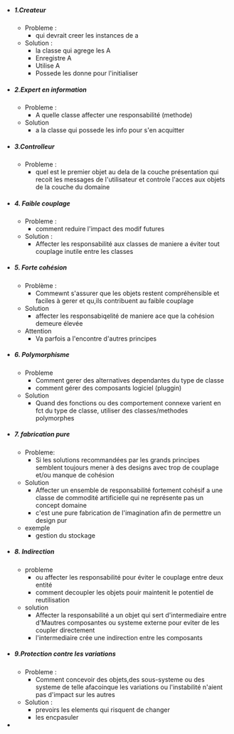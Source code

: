 - ##### 1.Createur 
	- Probleme : 
		- qui devrait creer les instances de a 
	- Solution : 
		- la classe qui agrege les A 
		- Enregistre A 
		- Utilise A 
		- Possede les donne pour l'initialiser
- ##### 2.Expert en information 
	- Probleme : 
		- A quelle classe affecter une responsabilité (methode)
	- Solution 
		- a la classe qui possede les info pour s'en acquitter 
- ##### 3.Controlleur 
	- Probleme : 
		- quel est le premier objet au dela de la couche présentation qui recoit les messages de l'utilisateur et controle l'acces aux objets de la couche du domaine 
- ##### 4. Faible couplage 
	- Probleme : 
		- comment reduire l'impact des modif futures 
	- Solution : 
		- Affecter les responsabilité aux classes de maniere a éviter tout couplage inutile entre les classes 
- ##### 5. Forte cohésion 
	- Problème :
		- Commewnt s'assurer que les objets restent compréhensible et faciles à gerer et qu,ils contribuent au faible couplage 
	- Solution 
		- affecter les responsabiqelité de maniere ace que la cohésion demeure élevée
	- Attention 
		- Va parfois a l'encontre d'autres principes 
- ##### 6. Polymorphisme 
	- Probleme 
		- Comment gerer des alternatives dependantes du type de classe 
		- comment gérer des composants logiciel (pluggin)
	- Solution 
		- Quand des fonctions ou des comportement connexe varient en fct du type de classe, utiliser des classes/methodes polymorphes
- ##### 7. fabrication pure 
	- Probleme: 
		- Si les solutions recommandées par les grands principes semblent toujours mener à des designs avec trop de couplage et/ou manque de cohésion
	- Solution 
		- Affecter un ensemble de responsabilité fortement cohésif a une classe de commodité artificielle qui ne représente pas un concept domaine 
		- c'est une pure fabrication de l'imagination afin de permettre un design pur
	- exemple
		- gestion du stockage 
- ##### 8. Indirection 
	- probleme 
		- ou affecter les responsabilité pour éviter le couplage entre deux entité 
		- comment decoupler les objets pouir maintenit le potentiel de reutilisation 
	- solution 
		- Affecter la responsabilité a un objet qui sert d'intermediaire entre d'Mautres composantes ou systeme externe pour eviter de les coupler directement 
		- l'intermediaire crée une indirection entre les composants 
- ##### 9.Protection contre les variations 
	- Probleme : 
		- Comment concevoir des objets,des sous-systeme ou des systeme de telle afacoinque les variations ou l'instabilité n'aient pas d'impact sur les autres 
	- Solution : 
		- prevoirs les elements qui risquent de changer 
		- les encpasuler 
- 